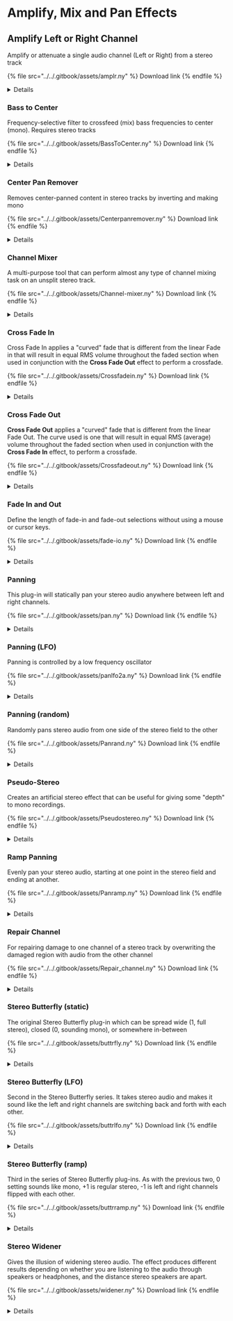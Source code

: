 # Amplify, Mix and Pan Effects

## Amplify Left or Right Channel

Amplify or attenuate a single audio channel (Left or Right) from a stereo track

{% file src="../../.gitbook/assets/amplr.ny" %}
Download link
{% endfile %}

<details>

<summary>Details</summary>

Author: [David R.Sky](https://audionyq.com/david\_r\_sky)

If you have a stereo track and want to amplify or attenuate one channel only without using the mouse, this plug-in will do it.

Parameters:

1. **Channel** 0=left channel, 1=right channel (default 0).
2. **Volume** \[dB]: amplify or attenuate the channel (default 0 dB, no change in volume).

</details>

### **Bass to Center**

Frequency-selective filter to crossfeed (mix) bass frequencies to center (mono). Requires stereo tracks

{% file src="../../.gitbook/assets/BassToCenter.ny" %}
Download link
{% endfile %}

<details>

<summary>Details</summary>

Author: Jvo Studer.

Frequency-selective filter to crossfeed (mix) bass frequencies to center (mono). Requires stereo tracks.

Simulates the "Elliptic EQ" filter found on vinyl mastering consoles by means of a first order high-pass filter in the side-channel (L-R difference). This is useful to bring the bass drum (or beat in electronic music) to the center. If bass frequencies are partially out of phase there will be some bass loss which can be compensated for with the Bass Boost shelf filter (typically +0.5 dB to +2 dB will be sufficient).

Parameters:

1. **Crossover Frequency:** \[10 - 500 Hz, default = 150]
2. **Bass Feed Proportion:** \[20 - 100 %, default 95]
3. **Bass Boost:** \[0 - 6 dB, default 0.5]

</details>

### Center Pan Remover

Removes center-panned content in stereo tracks by inverting and making mono

{% file src="../../.gitbook/assets/Centerpanremover.ny" %}
Download link
{% endfile %}

<details>

<summary>Details</summary>

Author: [David R.Sky](https://audionyq.com/david\_r\_sky)

Removes center-panned content in stereo tracks by inverting and making mono. Can be used to mitigate vocals in music tracks if the vocals are panned to center. Optionally you can choose a band of frequencies to invert, rather than the whole channel. This may be less destructive of the content panned away from center. The resulting audio retains two channels, but sounds mono because both channels are panned to center.

Parameters:

1. **Invert band or channel:** \[0="band", 1="channel", default = channel]
2. **Remove frequencies above...:** \[20 - 20000 Hz, default 500]
3. **Remove frequencies below...:** \[20 - 20000 Hz, default 2000]

</details>

### Channel Mixer

A multi-purpose tool that can perform almost any type of channel mixing task on an unsplit stereo track.

{% file src="../../.gitbook/assets/Channel-mixer.ny" %}
Download link
{% endfile %}

<details>

<summary>Details</summary>

Author: Steve Daulton.

A multi-purpose tool that can perform almost any type of channel mixing task on an unsplit stereo track.

Typical uses include:

* Copying one channel of a stereo track to the other channel
* Converting a stereo track into 2 channel mono
* Stereo "widening" (or narrowing)
* Swapping left and right channels of a stereo track
* Vocal Removal
* [Mid-Side](http://en.wikipedia.org/wiki/Microphone\_practice#M.2FS\_technique:\_Mid.2FSide\_stereophony) decoding.

The plug-in has 15 presets for the above and similar tasks. If the presets are not used, custom values for the mix of original left and right channel in the left and right outputs can be entered in the parameters as listed below. All values are percentages with a possible range of -100% to +100% and all default to zero value.

<-- LEFT CHANNEL OUTPUT -->

1. **from original Left channel (%):**
2. **from original Right channel (%):**\
   <-- RIGHT CHANNEL OUTPUT -->
3. **from original Left channel (%):**
4. **from original Right channel (%):**

This [Zip archive](https://wiki.audacityteam.org/w/images/3/3d/Channel-mixer.zip) download also includes a comprehensive 'FAQ' help file.

**List of Presets:**

1. Mono (Average): Creates identical left and right with 50% from the Left channel and 50% from the Right channel.
2. Mono (Both Left): Makes both channels the same as the original Left channel.
3. Mono (Both Right): Makes both channels the same as the original Right channel.
4. Extra Narrow: Almost mono but retains a little stereo separation.
5. Narrow Stereo: Reduces the stereo width (requires that the original track is true stereo).
6. Wide Stereo: Expands the stereo width (requires that the original track is true stereo).
7. Extra Wide: Same as 'Wide Stereo' but more extreme.
8. Centre to Left: Moves sounds from the middle of the stereo stage to the Left.
9. Centre to Right: Moves sounds from the middle of the stereo stage to the Right.
10. Swap Left/Right: What it says on the tin.
11. Vocal Remover (L/R invert): Removes sound from the center of the stereo mix and inverts the right channel.
12. Vocal Remover (mono): Removes sound from the center of the stereo mix.
13. Invert Left: Inverts the Left channel.
14. Invert Right: Inverts the Right channel.
15. Mid-Side Decode: A simple Mid-Side decoder.

</details>

### Cross Fade In

Cross Fade In applies a "curved" fade that is different from the linear Fade in that will result in equal RMS volume throughout the faded section when used in conjunction with the **Cross Fade Out** effect to perform a crossfade.

{% file src="../../.gitbook/assets/Crossfadein.ny" %}
Download link
{% endfile %}

<details>

<summary>Details</summary>

Author: \[multiple contributions]

Despite the name this effect does not perform an automatic "crossfade" between two tracks or adjoining audio. Instead Cross Fade In applies a "curved" fade that is different from the linear Fade in. The curve used is one that will result in equal RMS (average) volume throughout the faded section when used in conjunction with the "Cross Fade Out" effect, to perform a crossfade.

</details>

### Cross Fade Out

**Cross Fade Out** applies a "curved" fade that is different from the linear Fade Out. The curve used is one that will result in equal RMS (average) volume throughout the faded section when used in conjunction with the **Cross Fade In** effect, to perform a crossfade.

{% file src="../../.gitbook/assets/Crossfadeout.ny" %}
Download link
{% endfile %}

<details>

<summary>Details</summary>

**Cross Fade Out** applies a "curved" fade that is different from the linear Fade Out. The curve used is one that will result in equal RMS (average) volume throughout the faded section when used in conjunction with the **Cross Fade In** effect, to perform a crossfade.

</details>

### Fade In and Out

Define the length of fade-in and fade-out selections without using a mouse or cursor keys.

{% file src="../../.gitbook/assets/fade-io.ny" %}
Download link
{% endfile %}

<details>

<summary>Details</summary>

Author: [David R.Sky](https://audionyq.com/david\_r\_sky)

Define the length of fade-in and fade-out selections without using a mouse or cursor keys. Note Audacity has a Selection Toolbar providing a screen-reader friendly display of selection start time and duration which you could use for similar purpose.

Parameters:

1. **Fade in time:** \[seconds, maximum 30]
2. **Fade out time:** \[seconds, maximum 30]

</details>

### Panning

This plug-in will statically pan your stereo audio anywhere between left and right channels.

{% file src="../../.gitbook/assets/pan.ny" %}
Download link
{% endfile %}

<details>

<summary>Details</summary>

Authors: [David R.Sky](https://audionyq.com/david\_r\_sky), Dominic Mazzoni

Audacity lets you pan with the keyboard instead of the mouse, but if you prefer the pan to modify the waveform immediately, this plug-in will statically pan your stereo audio anywhere between left and right channels. There is only one parameter:

1. **Pan position:** \[0=left, 1=right, default is 0.5 (center-panned)]

</details>

### Panning (LFO)

Panning is controlled by a low frequency oscillator

{% file src="../../.gitbook/assets/panlfo2a.ny" %}
Download link
{% endfile %}

<details>

<summary>Details</summary>

Author: [David R.Sky](https://audionyq.com/david\_r\_sky)

Panning is controlled by a low frequency oscillator. Only works on unsplit stereo tracks. Pan the audio to center before use for best results.

Parameters:

1. **LFO frequency:** \[Hz, 0.02 - 20, default 0.1]
2. **LFO waveform:** \[sine, triangle, saw, inverted saw, pulse]
3. **Pulse waveform duty cycle:** \[percent, default 50]
4. **LFO starting phase:** \[degrees, -180 - +180, default 0]
5. **Leftmost pan position:** \[percent, default 5] - 0%=left channel, 50%=center, 100%=right channel
6. **Rightmost pan position:** \[percent, default 95] - 0%=left channel, 50%=center, 100%=right channel

</details>

### Panning (random)

Randomly pans stereo audio from one side of the stereo field to the other

{% file src="../../.gitbook/assets/Panrand.ny" %}
Download link
{% endfile %}

<details>

<summary>Details</summary>

Author: [David R.Sky](https://audionyq.com/david\_r\_sky)

Randomly pans stereo audio from one side of the stereo field to the other - just like someone is playing around with the panning knob. Requires an unsplit stereo track.

Parameters:

1. **Maximum random panning speed:** \[Hz, 0.01 - 10.00, default 0.2] - how fast the random panning changes occur
2. **Maximum stereo width:** \[percent, 0 - 100, default 100] - how far away from center the signal is panned. 0% gives no panning, 100% results in the signal being randomly panned between hard left and hard right pan positions.

</details>

### Pseudo-Stereo

Creates an artificial stereo effect that can be useful for giving some "depth" to mono recordings.

{% file src="../../.gitbook/assets/Pseudostereo.ny" %}
Download link
{% endfile %}

<details>

<summary>Details</summary>

Author: Steve Daulton

A stereo spatializer effect. Creates an artificial stereo effect that can be useful for giving some "depth" to mono recordings. Mono tracks must be converted to a 2 channel track before using the effect. To do so, click above the Mute and Solo buttons in the Track Control Panel, choose Edit > Duplicate then click on the name of the upper track and select "Make Stereo Track" from the dropdown menu.

Parameters:

1. **Select source channel:** \[Left (upper) or Right (lower)]
2. **Delay factor (%):** \[0 to 100, default 30] Higher values will produce a wider stereo effect but may sound echoey.
3. **Effect mix (%):** \[0 to 100, default 80] 0% = Dry (original signal with no effect), 100% = Wet (effect and no original signal). Higher settings will produce a more pronounced stereo effect but may leave a "hole" in the center of the stereo field. Lower values produce a more subtle effect with the original signal centered mid-stage.

</details>

### Ramp Panning

Evenly pan your stereo audio, starting at one point in the stereo field and ending at another.

{% file src="../../.gitbook/assets/Panramp.ny" %}
Download link
{% endfile %}

<details>

<summary>Details</summary>

Author: [David R.Sky](https://audionyq.com/david\_r\_sky)

Evenly pan your stereo audio, starting at one point in the stereo field and ending at another. -10 corresponds to 100% left, 0 to center and +10 to 100% right.

Parameters:

1. **Start position:** from \[where -10 - +10, default -10]
2. **End position:** from \[where -10 - +10, default +10]

</details>

### Repair Channel

For repairing damage to one channel of a stereo track by overwriting the damaged region with audio from the other channel

{% file src="../../.gitbook/assets/Repair_channel.ny" %}
Download link
{% endfile %}

<details>

<summary>Details</summary>

Author: Steve Daulton

For repairing damage to one channel of a stereo track by overwriting the damaged region with audio from the other channel. Select the damaged audio and allow additional space for cross-fading, then apply the effect.

The plug-in includes an option for _Stereo Simulation_ which will often make repairs to stereo recordings less noticeable. For tracks that have little or no stereo channel separation and for synthesized tones, best results will probably be achieved with Stereo Simulation disabled.

Parameters:

1. **Which Channel to Repair:** \[Left Channel or Right Channel] The upper channel of a stereo pair is the Left channel.
2. **Stereo Simulation:** \[Enabled or Disabled]
3. **Cross-fade Time:** \[0% to 50%] 0% will cut directly from one channel to the other without fading. At 50% the fades will occupy the entire selection. For the default 20% fade, the selection should be at least 40% longer than the actual damage to be repaired.

</details>

### Stereo Butterfly (static)

The original Stereo Butterfly plug-in which can be spread wide (1, full stereo), closed (0, sounding mono), or somewhere in-between

{% file src="../../.gitbook/assets/buttrfly.ny" %}
Download link
{% endfile %}

<details>

<summary>Details</summary>

Author: [David R.Sky](https://audionyq.com/david\_r\_sky)

The original Stereo Butterfly plug-in, the name coming from a butterfly's wings, which can be spread wide (1, full stereo), closed (0, sounding mono), or somewhere in-between. Stereo Butterfly can even mirror the left and right channels (-1... the butterfly's flipped!). And also anywhere between the extremes from -1 to 1.

Parameters:

1. **Stereo width** \[width, between -1.0 and +1.0]

</details>

### Stereo Butterfly (LFO)

Second in the Stereo Butterfly series. It takes stereo audio and makes it sound like the left and right channels are switching back and forth with each other.

{% file src="../../.gitbook/assets/buttrlfo.ny" %}
Download link
{% endfile %}

<details>

<summary>Details</summary>

Author: [David R.Sky](https://audionyq.com/david\_r\_sky)

Second in the Stereo Butterfly series. It takes stereo audio and makes it sound like the left and right channels are switching back and forth with each other. You can define the LFO (low frequency oscillator) rate. As in Stereo Butterfly (static), -1 is stereo channels fully flipped with each other, 0 sounds like mono, and 1 is full regular stereo. The difference here is that you can define two widths, so defining how you want the stereo to be manipulated over time. For instance, from -1 to +1 means Stereo Butterfly flips the left and right channels with each other at the frequency you set. If you set the two numbers at 0 and +1, the stereo audio will change between mono-sounding and regular stereo. Set at -1 and 0, the effect will be of fully flipped stereo changing to mono-sounding. Any other numbers you choose between -1 and +1 will give intermediate effects.

Parameters:

1. **LFO frequency:** \[between 0.01 and 20 Hz]
2. **Width1:** Stereo width from \[range from -1.00 to +1.00]
3. **Width2:** to Stereo width \[range from -1.00 to +1.00]

</details>

### Stereo Butterfly (ramp)

Third in the series of Stereo Butterfly plug-ins. As with the previous two, 0 setting sounds like mono, +1 is regular stereo, -1 is left and right channels flipped with each other.

{% file src="../../.gitbook/assets/buttrramp.ny" %}
Download link
{% endfile %}

<details>

<summary>Details</summary>

Author: [David R.Sky](https://audionyq.com/david\_r\_sky)

Third in the series of Stereo Butterfly plug-ins. As with the previous two, 0 setting sounds like mono, +1 is regular stereo, -1 is left and right channels flipped with each other.

Select which value to start at and which value to finish at. The default is from 0 to 1, which creates the effect of your stereo audio starting out sounding mono, then gradually widening to full stereo as the selection progresses. Start and finish values may lie anywhere between -1 and +1.

Parameters:

1. **Spread stereo from...** \[range from -1.00 to +1.00]
2. **to:** \[range from -1.00 to +1.00]

</details>

### Stereo Widener

Gives the illusion of widening stereo audio. The effect produces different results depending on whether you are listening to the audio through speakers or headphones, and the distance stereo speakers are apart.

{% file src="../../.gitbook/assets/widener.ny" %}
Download link
{% endfile %}

<details>

<summary>Details</summary>

Author: [David R.Sky](https://audionyq.com/david\_r\_sky)

Gives the illusion of widening stereo audio. The effect produces different results depending on whether you are listening to the audio through speakers or headphones, and the distance stereo speakers are apart. The widener works by inverting both left and right channels of stereo audio, then panning those inverted signals somewhere between the center pan position and the opposite channel.

Parameters:

1. **Inverted signal volume:** \[-48 dB - -6 dB, default -18 dB]
2. **Pan position:** \[0 (center) to -100 (opposite channel), default 0]
3. **Time offset:** \[0 - 20 ms, default 0] - applying an offset can enhance the illusion.

</details>

